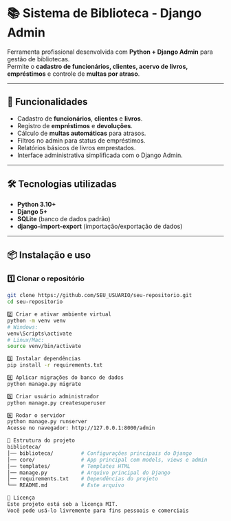 # 📚 Sistema de Biblioteca - Django Admin

Ferramenta profissional desenvolvida com **Python + Django Admin** para gestão de bibliotecas.  
Permite o **cadastro de funcionários, clientes, acervo de livros, empréstimos** e controle de **multas por atraso**.

---

## 🚀 Funcionalidades

- Cadastro de **funcionários**, **clientes** e **livros**.
- Registro de **empréstimos** e **devoluções**.
- Cálculo de **multas automáticas** para atrasos.
- Filtros no admin para status de empréstimos.
- Relatórios básicos de livros emprestados.
- Interface administrativa simplificada com o Django Admin.

---

## 🛠️ Tecnologias utilizadas

- **Python 3.10+**
- **Django 5+**
- **SQLite** (banco de dados padrão)
- **django-import-export** (importação/exportação de dados)

---

## 📦 Instalação e uso

### 1️⃣ Clonar o repositório
```bash
git clone https://github.com/SEU_USUARIO/seu-repositorio.git
cd seu-repositorio

2️⃣ Criar e ativar ambiente virtual
python -m venv venv
# Windows:
venv\Scripts\activate
# Linux/Mac:
source venv/bin/activate

3️⃣ Instalar dependências
pip install -r requirements.txt

4️⃣ Aplicar migrações do banco de dados
python manage.py migrate

5️⃣ Criar usuário administrador
python manage.py createsuperuser

6️⃣ Rodar o servidor
python manage.py runserver
Acesse no navegador: http://127.0.0.1:8000/admin

📂 Estrutura do projeto
biblioteca/
│── biblioteca/         # Configurações principais do Django
│── core/               # App principal com models, views e admin
│── templates/          # Templates HTML
│── manage.py           # Arquivo principal do Django
│── requirements.txt    # Dependências do projeto
└── README.md           # Este arquivo

📜 Licença
Este projeto está sob a licença MIT.
Você pode usá-lo livremente para fins pessoais e comerciais